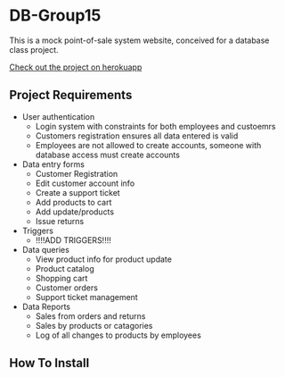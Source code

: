 # DB-Group15
This is a mock point-of-sale system website, conceived for a database class project.

[Check out the project on herokuapp](https://point-of-sale-group15.herokuapp.com/)

## Project Requirements
- User authentication
  - Login system with constraints for both employees and custoemrs
  - Customers registration ensures all data entered is valid
  - Employees are not allowed to create accounts, someone with database access must create accounts
- Data entry forms
  - Customer Registration
  - Edit customer account info
  - Create a support ticket
  - Add products to cart
  - Add update/products
  - Issue returns
- Triggers
  - !!!!ADD TRIGGERS!!!!
- Data queries
  - View product info for product update
  - Product catalog
  - Shopping cart
  - Customer orders
  - Support ticket management
- Data Reports
  - Sales from orders and returns
  - Sales by products or catagories
  - Log of all changes to products by employees

## How To Install
